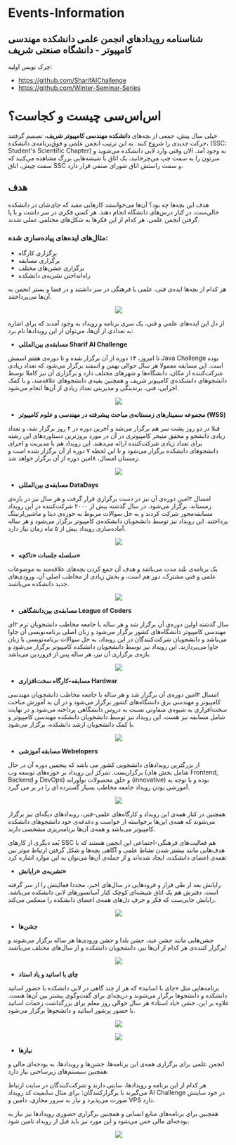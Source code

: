 # Events-Information
## شناسنامه رویدادهای انجمن علمی دانشکده مهندسی کامپیوتر - دانشگاه صنعتی شریف

چرک نویس اولیه:
- https://github.com/SharifAIChallenge
- https://github.com/Winter-Seminar-Series

# اس‌اس‌سی چیست و کجاست؟

خیلی سال پیش، جمعی از بچه‌های **دانشکده مهندسی کامپیوتر شریف**، تصمیم گرفتند حرکت جدیدی را شروع کنند. به این ترتیب انجمن علمی و فوق‌برنامه‌ی دانشکده، (SSC: Student's Scientific Chapter) به وجود آمد. الان وقتی وارد لابی دانشکده می‌شوید و سرتون را به سمت چپ می‌چرخانید، یک اتاق با شیشه‌هایی بزرگ مشاهده می‌کنید که سمت چپش، اتاق SSC و سمت راستش اتاق شورای صنفی قرار دارد.

## هدف

هدف این بچه‌ها چه بود؟ آن‌ها می‌خواستند کارهایی مفید که جای‌شان در دانشکده خالی‌ست، در کنار درس‌های دانشگاه انجام دهند. هر کسی فکری در سر داشت و با پا گرفتن انجمن علمی، هر کدام از این فکرها به شکل‌های مختلفی عملی شدند.

### مثال‌های ایده‌های پیاده‌سازی شده:

- برگزاری کارگاه
- برگزاری مسابقه
- برگزاری جشن‌های مختلف
- راه‌انداختن نشریه‌ی دانشکده

هر کدام از بچه‌ها ایده‌ی فنی، علمی یا فرهنگی در سر داشتند و در فضا و بستر انجمن به آن‌ها می‌پرداختند.

<p align="center">
  <img src="Picture1.jpg" />
</p>

از دل این ایده‌های علمی و فنی، یک سری برنامه و رویداد به وجود آمدند که برای اشاره به تعدادی از آن‌ها، می‌توان از این رویدادها نام برد:

- **مسابقه‌ی بین‌المللی Sharif AI Challenge**

تا امروز، ۱۴ دوره از آن برگزار شده و تا دوره‌ی هفتم اسمش Java Challenge بوده است. این مسابقه معمولا هر سال حوالی بهمن و اسفند برگزار می‌شود که تعداد زیادی شرکت‌کننده از مکان، دانشگاه‌ها و شهرهای مختلف دارد و برگزاری آن نیز کاملا توسط دانشجوهای دانشکده‌ی کامپیوتر شریف و همچنین بقیه‌ی دانشجوهای علاقه‌مند، و با کمک اجرایی، فنی، برندینگی و مدیریتی تعداد زیادی از آن‌ها انجام می‌شود.

<p align="center">
  <img src="Picture2.png" />
</p>

- **مجموعه سمینارهای زمستانه‌ی مباحث پیشرفته در مهندسی و علوم کامپیوتر (WSS)**

قبلا در دو روز پشت‌ سر هم برگزار می‌شد و آخرین دوره در ۴ روز برگزار شد، و تعداد زیادی دانشجو و محقق متبحر کامپیوتری در آن در مورد بروزترین دستاوردهای این رشته برای تعداد زیادی شرکت‌کننده ارائه می‌دهند. این رویداد هم با مدیریت و اجرای دانشجوهای دانشکده برگزار می‌شود و تا این لحظه ۷ دوره از آن برگزار شده است و زمستان امسال، ۸امین دوره از آن برگزار خواهد شد.

<p align="center">
  <img src="Picture3.png" />
</p>

- **مسابقه‌ی بین‌المللی DataDays**

امسال ۴امین دوره‌ی آن نیز در دست برگزاری قرار گرفت و هر سال نیز در بازه‌ی زمستانه،‌ برگزار می‌شود. در سال گذشته بیش از ۲۰۰۰ شرکت‌کننده در این رویداد مسابقه‌محور شرکت کردند و به حل سوالات مربوط به حوزه‌ی دیتا و ماشین‌لرنینگ پرداختند. این رویداد نیز توسط دانشجویان دانشکده‌ی کامپیوتر برگزار می‌شود و هر ساله آماده‌سازی رویداد بیش از ۵ ماه زمان نیاز دارد.

<p align="center">
  <img src="Picture4.png" />
</p>

- **سلسله جلسات «تاکچه»**

یک برنامه‌ی بلند مدت می‌باشد و هدف آن جمع کردن بچه‌های علاقه‌مند به موضوعات علمی و فنی مشترک، دور هم است، و بخش زیادی از مخاطب اصلی آن، ورودی‌های جدید دانشکده می‌باشند.

<p align="center">
  <img src="Picture5.png" />
</p>

- **مسابقه‌ی بین‌دانشگاهی League of Coders**

سال گذشته اولین دوره‌ی آن برگزار شد و هر ساله با جامعه مخاطب دانشجویان ترم ۲ای مهندسی کامپیوتر دانشگاه‌های کشور برگزار می‌شود و زبان اصلی برنامه‌نویسی آن جاوا می‌باشد و دانشجویان شرکت‌کنندگان در این رویداد، به حل سوالات برنامه‌نویسی با زبان جاوا می‌پردازند. این رویداد نیز توسط دانشجویان دانشکده کامپیوتر برگزار می‌شود و بازه‌ی برگزاری آن نیز، هر ساله پس از فروردین می‌باشد.

<p align="center">
  <img src="Picture6.png" />
</p>

- **مسابقه‌-کارگاه سخت‌افزاری Hardwar**

امسال ۴امین دوره‌ی آن برگزار شد و هر ساله با جامعه مخاطب دانشجویان مهندسی کامپیوتر و مهندسی برق دانشگاه‌های کشور برگزار می‌شود و در آن به آموزش مباحث سخت‌افزاری به شیوه‌ی متفاوتی نسبت به دروس دانشگاهی پرداخته می‌شود و در نهایت شامل مسابقه نیز هست. این رویداد نیز توسط دانشجویان دانشکده مهندسی کامپیوتر و با کمک دانشجویان ارشد دانشکده، برگزار می‌شود.

<p align="center">
  <img src="Picture7.png" />
</p>

- **مسابقه آموزشی Webelopers**

از بزرگترین رویدادهای دانشجویی کشور می باشد که پنجمین دوره آن در حال برگزاریست. تمرکز این رویداد بر حوزه‌های توسعه وب (شامل بخش های Frontend, Backend و DevOps) و خلق محصولات نوآورانه (innovative) بوده و با توجه به آموزشی بودن رویداد جامعه مخاطب بسیار گسترده ای را در بر می گیرد.

<p align="center">
  <img src="Picture8.png" />
</p>

همچنین در کنار همه‌ی این رویداد و کارگاه‌های علمی-فنی، رویدادهای دیگه‌ای نیز برگزار می‌شوند که همه‌ی این‌ها برخواسته از خواست و دغدغه‌ی خود دانشجوهای دانشکده کامپیوتر می‌باشد و همه‌ی آن‌ها برنامه‌ریزی مشخصی دارند.

بُعد دیگری از کارهای SSC هم فعالیت‌های فرهنگی-اجتماعی این انجمن هستند که با هدف‌هایی مانند بیشتر شدن نشاط علمی و آگاهی بچه‌ها و شکل‌ گرفتن ارتباط موثر بین همه‌ی اعضای دانشکده، ایجاد شده‌اند و از جمله‌ی آن‌ها می‌توان به این موارد اشاره کرد:

- **نشریه‌ی «رایانش»**

رایانش بعد از طی فراز و فرودهایی در سال‌های اخیر، مجددا فعالیتش را از سر گرفته است. دفترش هم یک اتاق شیشه‌ای کوچک کنار آسانسورهای لابی دانشکده می‌باشد. رایانش جایی‌ست که فکر و حرفِ دل‌های همه‌ی اعضای دانشکده را منعکس می‌کند.

<p align="center">
  <img src="Picture9.png" />
</p>

- **جشن‌ها**

جشن‌هایی مانند جشن عید، جشن یلدا و جشن ورودی‌ها هر ساله برگزار می‌شوند و برگزار کننده‌ی هر کدام از آن‌ها نیز، دانشجویان دانشکده و از سال‌های مختلف می‌باشند!

<p align="center">
  <img src="Picture10.png" />
</p>

- **چای با اساتید و یاد استاد**

برنامه‌هایی مثل «چای با اساتید» که هر از چند گاهی در لابی دانشکده با حضور اساتید دانشکده و دانشجوها برگزار می‌شوند و دریچه‌ای برای گفت‌وگوی بیشتر بین آن‌ها هست. علاوه بر این، جشن «یاد استاد» هر سال حوالی روز معلم برای بزرگداشت زحمات اساتید با حضور پرشور اساتید و دانشجوها برگزار می‌شود.

<p align="center">
  <img src="Picture11.png" />
</p>

<p align="center">
  <img src="Picture12.png" />
</p>

- **نیازها**

انجمن علمی برای برگزاری همه‌ی این برنامه‌ها، جشن‌ها و رویدادها، به بودجه‌ای مالی و همچنین سیستم‌های زیرساختی نیاز دارد.

هر کدام از این برنامه و رویدادها، سایتی دارند و شرکت‌کنندگان در سایت ارتباط می‌گیرند با برگزارکنندگان؛ برای مثال سابمیت کد رویداد AI Challenge در خود سایتش صورت می‌پذیرد و نیاز به سرور مجازی، دامین و VPS دارد.

همچنین برای برنامه‌های منابع انسانی و همچنین برگزاری حضوری رویدادها نیز نیاز به بودجه‌ای مالی حس می‌شود و این مورد نیز باید قبل از رویداد تامین شود.




<p align="center">
  <img src="Picture13.png" />
</p>